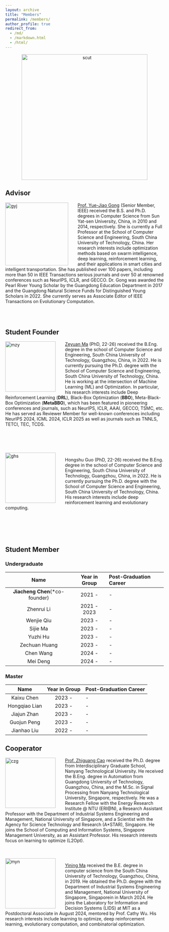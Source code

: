 ```yaml
---
layout: archive
title: "Members"
permalink: /members/
author_profile: true
redirect_from: 
  - /md/
  - /markdown.html
  - /html/
---
```


<div  align="center">    
<img src="/images/scut.jpg" width = "400" alt="scut" align=center />
</div>

## Advisor

<div  align="left">  
<img src="/images/gyj.jpg" width = "200" alt="gyj" align="left" style="margin-right: 30px"/>
</div>

[Prof. Yue-Jiao Gong](https://scholar.google.com/citations?user=Mi0Zu3IAAAAJ&hl=zh-CN) (Senior Member, IEEE) received the B.S. and Ph.D. degrees in Computer Science from Sun Yat-sen University, China, in 2010 and 2014, respectively. She is currently a Full Professor at the School of Computer Science and Engineering, South China University of Technology, China. Her research interests include optimization methods based on swarm intelligence, deep learning, reinforcement learning, and their applications in smart cities and intelligent transportation. She has published over 100 papers, including more than 50 in IEEE Transactions serious journals and over 50 at renowned conferences such as NeurIPS, ICLR, and GECCO. Dr. Gong was awarded the Pearl River Young Scholar by the Guangdong Education Department in 2017 and the Guangdong Natural Science Funds for Distinguished Young Scholars in 2022. She currently serves as Associate Editor of IEEE Transactions on Evolutionary Computation.  

<br>
<br>

## Student Founder

<img src="/images/mzy_photo.jpg" width = "160" alt="mzy" align="left" style="margin-right: 30px"/>

[Zeyuan Ma](https://scholar.google.com/citations?user=Jcy8wPgAAAAJ&hl=zh-CN) (PhD, 22-26) received the B.Eng. degree in the school of Computer Science and Engineering, South China University of Technology, Guangzhou, China, in 2022. He is currently pursuing the Ph.D. degree with the School of Computer Science and Engineering, South China University of Technology, China. He is working at the intersection of Machine Learning (ML) and Optimization. In particular, his research interests include Deep Reinforcement Learning (<b>DRL</b>), Black-Box Optimization (<b>BBO</b>), Meta-Black-Box Optimization (<b>MetaBBO</b>), which has been featured in pioneering conferences and journals, such as NeurIPS, ICLR, AAAI, GECCO, TSMC, etc. He has served as Reviewer Member for well-known conferences including NeurIPS 2024, ICML 2024, ICLR 2025 as well as journals such as TNNLS, TETCI, TEC, TCDS.

<br>
<br>
<br>
<br>

<img src="/images/ghs.jpg" width = "160" alt="ghs" align="left" style="margin-right: 30px"/>

Hongshu Guo (PhD, 22-26) received the B.Eng. degree in the school of Computer Science and Engineering, South China University of Technology, Guangzhou, China, in 2022. He is currently pursuing the Ph.D. degree with the School of Computer Science and Engineering, South China University of Technology, China. His research interests include deep reinforcement learning and evolutionary computing.

<br>
<br>
<br>
<br>

## Student Member
### Undergraduate

| Name | Year in Group | Post-Graduation Career |
|:--------:|:--------:|:--------|
| **Jiacheng Chen**(\*co-founder) | 2021 -      | - |
| Zhenrui Li    | 2021 - 2023 | - |
| Wenjie Qiu    | 2023 -      | - |
| Sijie Ma    | 2023 -      | - |
| Yuzhi Hu    | 2023 -      | - |
| Zechuan Huang    | 2023 -      | - |
| Chen Wang    | 2024 -      | - |
| Mei Deng    | 2024 -      | - |

### Master

| Name | Year in Group | Post-Graduation Career |
|:---:|:---:|:---|
| Kaixu Chen    | 2023 -      | - |
| Hongqiao Lian | 2023 -      | - |
| Jiajun Zhan   | 2023 -      | - |
| Guojun Peng   | 2023 -      | - |
| Jianhao Liu   | 2022 -      | - |

## Cooperator

<img src="/images/cao.jpg" width = "160" alt="czg" align="left" style="margin-right: 30px"/>

[Prof. Zhiguang Cao](https://scholar.google.com/citations?user=2R-cOkYAAAAJ&hl=en) received the Ph.D. degree from Interdisciplinary Graduate School, Nanyang Technological University. He received the B.Eng. degree in Automation from Guangdong University of Technology, Guangzhou, China, and the M.Sc. in Signal Processing from Nanyang Technological University, Singapore, respectively. He was a Research Fellow with the Energy Research Institute @ NTU (ERI@N), a Research Assistant Professor with the Department of Industrial Systems Engineering and Management, National University of Singapore, and a Scientist with the Agency for Science Technology and Research (A*STAR), Singapore. He joins the School of Computing and Information Systems, Singapore Management University, as an Assistant Professor. His research interests focus on learning to optimize (L2Opt).

<br>
<br>

<img src="/images/myn.jpg" width = "160" alt="myn" align="left" style="margin-right: 30px"/>

[Yining Ma](https://scholar.google.com/citations?user=4_VyBTsAAAAJ&hl=en&oi=ao) received the B.E. degree in computer science from the South China University of Technology, Guangzhou, China, in 2019. He obtained the Ph.D. degree with the Department of Industrial Systems Engineering and Management, National University of Singapore, Singaporein in March 2024. He joins the Laboratory for Information and Decision Systems (LIDS) at MIT as a Postdoctoral Associate in August 2024, mentored by Prof. Cathy Wu. His research interests include learning to optimize, deep reinforcement learning, evolutionary computation, and combinatorial optimization.
